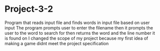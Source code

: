 # Project-3-2
Program that reads input file and finds words in input file based on user input
The program prompts user to enter the filename then it prompts the user to the word to search for then returns the word and the line number it is found on
I changed the scope of my project because my first idea of making a game didnt meet the project specification
